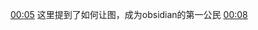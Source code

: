 [00:05](https://www.youtube.com/watch?v=o0exK-xFP3k#t=5.068303059127808)
这里提到了如何让图，成为obsidian的第一公民
[00:08](https://www.bilibili.com/video/BV11b4y1n7L4?spm_id_from=333.999.0.0#t=8.159709)
